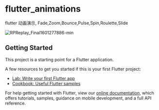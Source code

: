 # flutter_animations

flutter 动画演示, Fade,Zoom,Bounce,Pulse,Spin,Roulette,Slide

![RPReplay_Final1601277886-min](../flutter_animations/RPReplay_Final1601277886-min.gif)

## Getting Started

This project is a starting point for a Flutter application.

A few resources to get you started if this is your first Flutter project:

- [Lab: Write your first Flutter app](https://flutter.dev/docs/get-started/codelab)
- [Cookbook: Useful Flutter samples](https://flutter.dev/docs/cookbook)

For help getting started with Flutter, view our
[online documentation](https://flutter.dev/docs), which offers tutorials,
samples, guidance on mobile development, and a full API reference.

